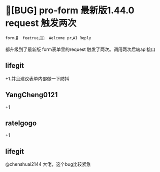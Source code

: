 # 🐛[BUG] pro-form 最新版1.44.0 request 触发两次

`form`,`🎖️  featrue`,`👏🏻  Welcome pr`,`AI Reply`

都升级到了最新版
form表单里的request 触发了两次。调用两次后端api接口

## lifegit

+1.并且建议表单内部做一下防抖

## YangCheng0121

+1

## ratelgogo

+1

## lifegit

@chenshuai2144 大佬，这个bug比较紧急
